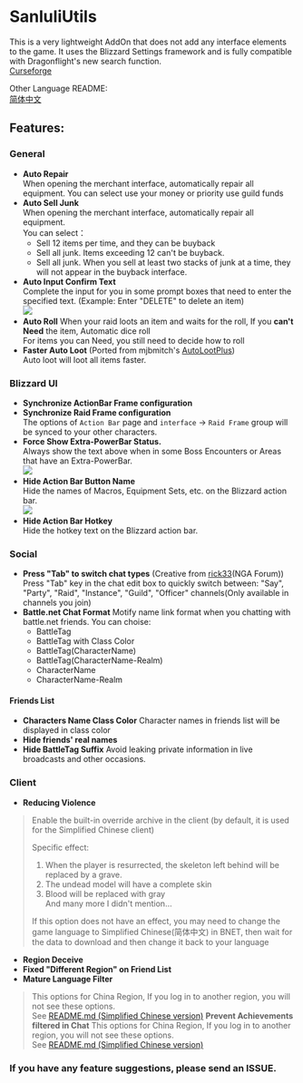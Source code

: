 # SanluliUtils

This is a very lightweight AddOn that does not add any interface elements to the game. It uses the Blizzard Settings framework and is fully compatible with Dragonflight's new search function.  
[Curseforge](https://www.curseforge.com/wow/addons/sanluliutils)

Other Language README:  
[简体中文](README-zhCN.md)

## Features:

### General

- **Auto Repair**  
When opening the merchant interface, automatically repair all equipment. You can select use your money or priority use guild funds  
- **Auto Sell Junk**  
When opening the merchant interface, automatically repair all equipment.  
You can select：  
    - Sell 12 items per time, and they can be buyback
    - Sell all junk. Items exceeding 12 can't be buyback.
    - Sell all junk. When you sell at least two stacks of junk at a time, they will not appear in the buyback interface.  
- **Auto Input Confirm Text**  
Complete the input for you in some prompt boxes that need to enter the specified text. (Example: Enter \"DELETE\" to delete an item)  
![](https://img.nga.178.com/attachments/mon_202408/22/5kQ2u-456lK10T1kSe9-5g.jpg)
- **Auto Roll**
When your raid loots an item and waits for the roll, If you **can't Need** the item, Automatic dice roll  
For items you can Need, you still need to decide how to roll  
- **Faster Auto Loot** (Ported from mjbmitch's [AutoLootPlus](https://www.curseforge.com/wow/addons/auto-loot-plus))  
Auto loot will loot all items faster.  
### Blizzard UI  
- **Synchronize ActionBar Frame configuration**  
- **Synchronize Raid Frame configuration**  
The options of `Action Bar` page and `interface` -> `Raid Frame` group will be synced to your other characters.  
- **Force Show Extra-PowerBar Status.**  
Always show the text above when in some Boss Encounters or Areas that have an Extra-PowerBar.  
![](https://img.nga.178.com/attachments/mon_202408/22/5kQ2u-l2xxKaToS8e-27.jpg)  
- **Hide Action Bar Button Name**  
Hide the names of Macros, Equipment Sets, etc. on the Blizzard action bar.  
![](https://img.nga.178.com/attachments/mon_202408/22/5kQ2u-jxarK6T8S2y-1l.jpg)  
- **Hide Action Bar Hotkey**  
Hide the hotkey text on the Blizzard action bar.

### Social
- **Press "Tab" to switch chat types** (Creative from [rick33](https://nga.178.com/nuke.php?func=ucp&uid=39795)(NGA Forum))  
Press "Tab" key in the chat edit box to quickly switch between: "Say", "Party", "Raid", "Instance", "Guild", "Officer" channels(Only available in channels you join)  
- **Battle.net Chat Format**
Motify name link format when you chatting with battle.net friends. You can choise:  
    - BattleTag
    - BattleTag with Class Color
    - BattleTag(CharacterName)
    - BattleTag(CharacterName-Realm)
    - CharacterName
    - CharacterName-Realm
#### Friends List
- **Characters Name Class Color**
Character names in friends list will be displayed in class color  
- **Hide friends' real names**
- **Hide BattleTag Suffix**
Avoid leaking private information in live broadcasts and other occasions.

### Client
- **Reducing Violence**  
> Enable the built-in override archive in the client (by default, it is used for the Simplified Chinese client)  
>   
> Specific effect:  
> 1) When the player is resurrected, the skeleton left behind will be replaced by a grave.  
> 2) The undead model will have a complete skin  
> 3) Blood will be replaced with gray  
> And many more I didn't mention...  
>  
> If this option does not have an effect, you may need to change the game language to Simplified Chinese(简体中文) in BNET, then wait for the data to download and then change it back to your language  
- **Region Deceive**  
- **Fixed "Different Region" on Friend List**  
- **Mature Language Filter**  
> This options for China Region, If you log in to another region, you will not see these options.  
> See [README.md (Simplified Chinese version)](README-zhCN.md)
**Prevent Achievements filtered in Chat**
> This options for China Region, If you log in to another region, you will not see these options.  
> See [README.md (Simplified Chinese version)](README-zhCN.md)

### If you have any feature suggestions, please send an ISSUE.